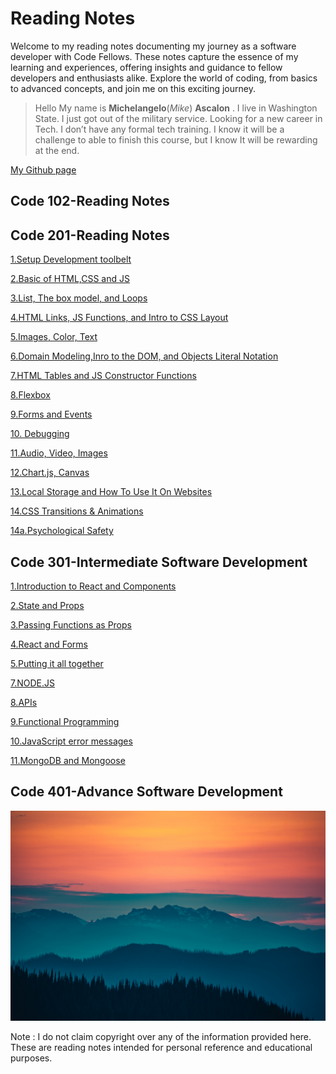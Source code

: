 # Reading Notes

Welcome to my reading notes documenting my journey as a software developer with Code Fellows. These notes capture the essence of my learning and experiences, offering insights and guidance to fellow developers and enthusiasts alike. Explore the world of coding, from basics to advanced concepts, and join me on this exciting journey.

>Hello My name is **Michelangelo**(*Mike*) **Ascalon** . I live in Washington State. I just got out of the military service. Looking for a new career in Tech. I don’t have any formal tech training. I know it will be a challenge to able to finish this course, but I know It will be rewarding at the end.

 [My Github page](https://github.com/mikeascalon)

## Code 102-Reading Notes

## Code 201-Reading Notes

[1.Setup Development toolbelt](code201/class01.md)

[2.Basic of HTML,CSS and JS](code201/class02.md)

[3.List, The box model, and Loops](code201/class03.md)

[4.HTML Links, JS Functions, and Intro to CSS Layout](code201/class04.md)

[5.Images, Color, Text](code201/class05.md)

[6.Domain Modeling,Inro to the DOM, and Objects Literal Notation](code201/class06.md)

[7.HTML Tables and JS Constructor Functions](code201/class07.md)

[8.Flexbox](code201/class08.md)

[9.Forms and Events](code201/class09.md)

[10. Debugging](code201/class10.md)

[11.Audio, Video, Images](code201/class11.md)

[12.Chart.js, Canvas](code201/class12.md)

[13.Local Storage and How To Use It On Websites](code201/class13.md)

[14.CSS Transitions & Animations](code201/class14b.md)

[14a.Psychological Safety](code201/class14a.md)

## Code 301-Intermediate Software Development

[1.Introduction to React and Components](code301/class01.md)

[2.State and Props](code301/class02.md)

[3.Passing Functions as Props](code301/class03.md)

[4.React and Forms](code301/class04.md)

[5.Putting it all together](code301/class05.md)

[7.NODE.JS](code301/class07.md)

[8.APIs](code301/class08.md)

[9.Functional Programming](code301/class09.md)

[10.JavaScript error messages](code301/class10.md)

[11.MongoDB and Mongoose](code301/class11.md)

## Code 401-Advance Software Development

![Welcome to Pacific North West](layers-5_resized.jpg)

Note : I do not claim copyright over any of the information provided here. These are reading notes intended for personal reference and educational purposes.
